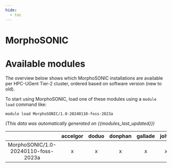 ```yaml
---
hide:
  - toc
---
```


MorphoSONIC
===========

# Available modules


The overview below shows which MorphoSONIC installations are available per HPC-UGent Tier-2 cluster, ordered based on software version (new to old).

To start using MorphoSONIC, load one of these modules using a `module load` command like:

```shell
module load MorphoSONIC/1.0-20240110-foss-2023a
```

*(This data was automatically generated on {{modules_last_updated}})*

| |accelgor|doduo|donphan|gallade|joltik|litleo|shinx|
| :---: | :---: | :---: | :---: | :---: | :---: | :---: | :---: |
|MorphoSONIC/1.0-20240110-foss-2023a|x|x|x|x|x|x|x|
